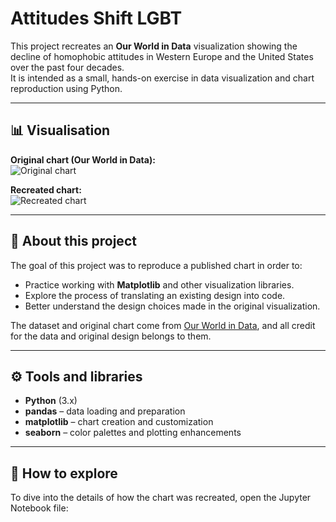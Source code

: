 # Attitudes Shift LGBT

This project recreates an **Our World in Data** visualization showing the decline of homophobic attitudes in Western Europe and the United States over the past four decades.  
It is intended as a small, hands-on exercise in data visualization and chart reproduction using Python.

---

## 📊 Visualisation

**Original chart (Our World in Data):**  
![Original chart](images/original_chart.png)

**Recreated chart:**  
![Recreated chart](images/recreated_chart.png)

---

## 📝 About this project

The goal of this project was to reproduce a published chart in order to:  

- Practice working with **Matplotlib** and other visualization libraries.  
- Explore the process of translating an existing design into code.  
- Better understand the design choices made in the original visualization.  

The dataset and original chart come from [Our World in Data](https://ourworldindata.org/), and all credit for the data and original design belongs to them.  

---

## ⚙️ Tools and libraries

- **Python** (3.x)  
- **pandas** – data loading and preparation  
- **matplotlib** – chart creation and customization  
- **seaborn** – color palettes and plotting enhancements  

---

## 📂 How to explore

To dive into the details of how the chart was recreated, open the Jupyter Notebook file:  
